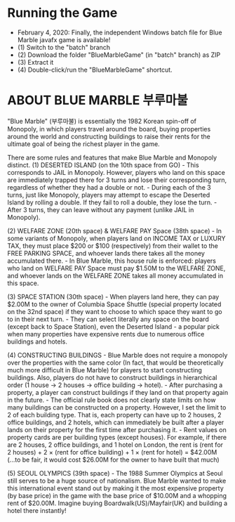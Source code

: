 # Running the Game
- February 4, 2020: Finally, the independent Windows batch file for Blue Marble javafx game is available!
- (1) Switch to the "batch" branch
- (2) Download the folder "BlueMarbleGame" (in "batch" branch) as ZIP
- (3) Extract it
- (4) Double-click/run the "BlueMarbleGame" shortcut.

# ABOUT BLUE MARBLE 부루마불
"Blue Marble" (부루마불) is essentially the 1982 Korean spin-off of Monopoly, in which players travel around the board, buying properties around the world
    and constructing buildings to raise their rents for the ultimate goal of being the richest player in the game.
    
There are some rules and features that make Blue Marble and Monopoly distinct.
(1) DESERTED ISLAND (on the 10th space from GO)
    - This corresponds to JAIL in Monopoly. However, players who land on this space are immediately trapped there for 3 turns and
    lose their corresponding turn, regardless of whether they had a double or not.
    - During each of the 3 turns, just like Monopoly, players may attempt to escape the Deserted Island by rolling a double.
    If they fail to roll a double, they lose the turn.
    - After 3 turns, they can leave without any payment (unlike JAIL in Monopoly).
    
(2) WELFARE ZONE (20th space) & WELFARE PAY Space (38th space)
    - In some variants of Monopoly, when players land on INCOME TAX or LUXURY TAX, they must place $200 or $100 (respectively) from 
    their wallet to the FREE PARKING SPACE, and whoever lands there takes all the money accumulated there.
    - In Blue Marble, this house rule is enforced: players who land on WELFARE PAY Space must pay $1.50M to the WELFARE ZONE, and
    whoever lands on the WELFARE ZONE takes all money accumulated in this space.
    
(3) SPACE STATION (30th space)
    - When players land here, they can pay $2.00M to the owner of Columbia Space Shuttle (special property located on the 32nd space)
    if they want to choose to which space they want to go to in their next turn.
    - They can select literally any space on the board (except back to Space Station), even the Deserted Island - a popular pick
    when many properties have expensive rents due to numerous office buildings and hotels.
    
(4) CONSTRUCTING BUILDINGS
    - Blue Marble does not require a monopoly over the properties with the same color (In fact, that would be theoretically much 
    more difficult in Blue Marble) for players to start constructing buildings. Also, players do not have to construct buildings
    in hierarchical order (1 house -> 2 houses -> office building -> hotel).
    - After purchasing a property, a player can construct buildings if they land on that property again in the future.
    - The official rule book does not clearly state limits on how many buildings can be constructed on a property. However, I set
    the limit to 2 of each building type. That is, each property can have up to 2 houses, 2 office buildings, and 2 hotels, which
    can immediately be built after a player lands on their property for the first time after purchasing it.
    - Rent values on property cards are per building types (except houses). For example, if there are 2 houses, 2 office buildings, and
    1 hotel on London, the rent is
                    (rent for 2 houses) + 2 × (rent for office building) + 1 × (rent for hotel) = $42.00M
                    (...to be fair, it would cost $26.00M for the owner to have built that much)
                    
(5) SEOUL OLYMPICS (39th space)
    - The 1988 Summer Olympics at Seoul still serves to be a huge source of nationalism. Blue Marble wanted to make this international
    event stand out by making it the most expensive property (by base price) in the game with the base price of $10.00M and a whopping
    rent of $20.00M. Imagine buying Boardwalk(US)/Mayfair(UK) and building a hotel there instantly!
